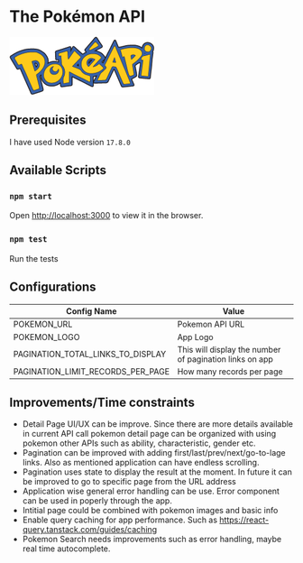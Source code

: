 # The Pokémon API

![pokemon](https://github.com/llcoollasa/pokemonapi/blob/main/public/pokeapi_256.png)
 

## Prerequisites

I have used Node version `17.8.0`

## Available Scripts 

### `npm start`
 
Open [http://localhost:3000](http://localhost:3000) to view it in the browser. 

### `npm test`
Run the tests
 
## Configurations
| Config Name                       | Value                                                     |
| ----------------------------------| --------------------------------------------------------- |
| POKEMON_URL                       | Pokemon API URL                                           |
| POKEMON_LOGO                      | App Logo                                                  |
| PAGINATION_TOTAL_LINKS_TO_DISPLAY | This will display the number of pagination links on app   |
| PAGINATION_LIMIT_RECORDS_PER_PAGE | How many records per page                                 |

 ## Improvements/Time constraints

 - Detail Page UI/UX can be improve. Since there are more details available in current API call pokemon detail page can be organized with using pokemon other APIs such as ability, characteristic, gender etc. 
 - Pagination can be improved with adding first/last/prev/next/go-to-lage links. Also as mentioned application can have endless scrolling.
 - Pagination uses state to display the result at the moment. In future it can be improved to go to specific page from the URL address
 - Application wise general error handling can be use. Error component can be used in poperly through the app.
 - Intitial page could be combined with pokemon images and basic info
 - Enable query caching for app performance. Such as https://react-query.tanstack.com/guides/caching
 - Pokemon Search needs improvements such as error handling, maybe real time autocomplete.
 

